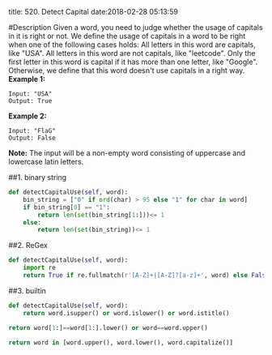 title: 520. Detect Capital
date:2018-02-28 05:13:59

#Description
Given a word, you need to judge whether the usage of capitals in it is right or not.
We define the usage of capitals in a word to be right when one of the following cases holds:
All letters in this word are capitals, like "USA".
All letters in this word are not capitals, like "leetcode".
Only the first letter in this word is capital if it has more than one letter, like "Google".
Otherwise, we define that this word doesn't use capitals in a right way.
**Example 1:**
```
Input: "USA"
Output: True
```
**Example 2:**
```
Input: "FlaG"
Output: False
```
**Note:** The input will be a non-empty word consisting of uppercase and lowercase latin letters.

##1. binary string
```python
def detectCapitalUse(self, word):
    bin_string = ["0" if ord(char) > 95 else "1" for char in word]
    if bin_string[0] == "1":
        return len(set(bin_string[1:]))<= 1
    else:
        return len(set(bin_string))<= 1
```

##2. ReGex
```python
def detectCapitalUse(self, word):
    import re
    return True if re.fullmatch(r'[A-Z]+|[A-Z]?[a-z]+', word) else False
```

##3. builtin
```python
def detectCapitalUse(self, word):
    return word.isupper() or word.islower() or word.istitle()
```

```python
return word[1:]==word[1:].lower() or word==word.upper()
```
```python
return word in [word.upper(), word.lower(), word.capitalize()]
```